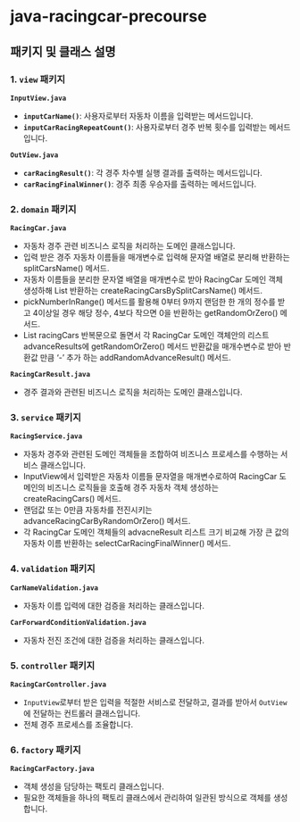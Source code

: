 # java-racingcar-precourse

## 패키지 및 클래스 설명

### 1. `view` 패키지

**`InputView.java`**
- **`inputCarName()`**: 사용자로부터 자동차 이름을 입력받는 메서드입니다.
- **`inputCarRacingRepeatCount()`**: 사용자로부터 경주 반복 횟수를 입력받는 메서드입니다.

**`OutView.java`**
- **`carRacingResult()`**: 각 경주 차수별 실행 결과를 출력하는 메서드입니다.
- **`carRacingFinalWinner()`**: 경주 최종 우승자를 출력하는 메서드입니다.

### 2. `domain` 패키지

**`RacingCar.java`**
- 자동차 경주 관련 비즈니스 로직을 처리하는 도메인 클래스입니다.
- 입력 받은 경주 자동차 이름들을 매개변수로 입력해 문자열 배열로 분리해 반환하는 splitCarsName() 메서드.
- 자동차 이름들을 분리한 문자열 배열을 매개변수로 받아 RacingCar 도메인 객체 생성하해 List<RacingCar> 반환하는  createRacingCarsBySplitCarsName() 메서드.
- pickNumberInRange() 메서드를 활용해 0부터 9까지 랜덤한 한 개의 정수를 받고 4이상일 경우 해당 정수, 4보다 작으면 0을 반환하는 getRandomOrZero() 메서드.
- List<RacingCar> racingCars 반복문으로 돌면서 각 RacingCar 도메인 객체안의 리스트 advanceResults에 getRandomOrZero() 메서드 반환값을 매개수변수로 받아 반환값 만큼 ‘-’ 추가 하는 addRandomAdvanceResult() 메서드.

**`RacingCarResult.java`**
- 경주 결과와 관련된 비즈니스 로직을 처리하는 도메인 클래스입니다.

### 3. `service` 패키지

**`RacingService.java`**
- 자동차 경주와 관련된 도메인 객체들을 조합하여 비즈니스 프로세스를 수행하는 서비스 클래스입니다.
- InputView에서 입력받은 자동차 이름들 문자열을 매개변수로하여 RacingCar 도메인의 비즈니스 로직들을 호출해 경주 자동차 객체 생성하는 createRacingCars() 메서드.
- 랜덤값 또는 0만큼 자동차를 전진시키는 advanceRacingCarByRandomOrZero() 메서드.
- 각 RacingCar 도메인  객체들의 advacneResult 리스트 크기 비교해 가장 큰 값의 자동차 이름 반환하는 selectCarRacingFinalWinner() 메서드.

### 4. `validation` 패키지

**`CarNameValidation.java`**
- 자동차 이름 입력에 대한 검증을 처리하는 클래스입니다.

**`CarForwardConditionValidation.java`**
- 자동차 전진 조건에 대한 검증을 처리하는 클래스입니다.

### 5. `controller` 패키지

**`RacingCarController.java`**
- `InputView`로부터 받은 입력을 적절한 서비스로 전달하고, 결과를 받아서 `OutView`에 전달하는 컨트롤러 클래스입니다.
- 전체 경주 프로세스를 조율합니다.

### 6. `factory` 패키지

**`RacingCarFactory.java`**
- 객체 생성을 담당하는 팩토리 클래스입니다.
- 필요한 객체들을 하나의 팩토리 클래스에서 관리하여 일관된 방식으로 객체를 생성합니다.
